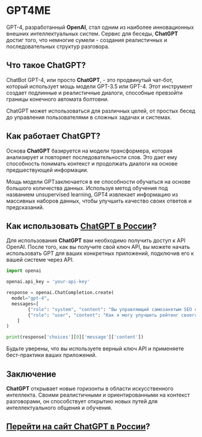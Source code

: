 # GPT4ME

GPT-4, разработанный **OpenAI**, стал одним из наиболее инновационных внешних интеллектуальных систем. Сервис для беседы, **ChatGPT** достиг того, что немногие сумели - создания реалистичных и последовательных структур разговора.

## Что такое ChatGPT?

ChatBot GPT-4, или просто **ChatGPT**, - это продвинутый чат-бот, который использует мощь модели GPT-3.5 или  GPT-4. Этот инструмент создает подлинные и реалистичные диалоги, способные превзойти границы конечного автомата болтовни.

ChatGPT может использоваться для различных целей, от простых бесед до управления пользователями в сложных задачах и системах.

## Как работает ChatGPT?

Основа **ChatGPT** базируется на модели трансформера, которая анализирует и повторяет последовательности слов. Это дает ему способность понимать контекст и продолжать диалоги на основе предшествующей информации.

Мощь модели GPTзаключается в ее способности обучаться на основе большого количества данных. Используя метод обучения под названием unsupervised learning, GPT4 извлекает информацию из массивных наборов данных, чтобы улучшить качество своих ответов и предсказаний.

## Как использовать [ChatGPT в России](https://gpt4me.ru/ "Чат гпт в россии")?

Для использования **ChatGPT** вам необходимо получить доступ к API OpenAI. После того, как вы получите свой ключ API, вы можете начать использовать GPT для ваших конкретных приложений, подключив его к вашей системе через API.

```python
import openai

openai.api_key = 'your-api-key'

response = openai.ChatCompletion.create(
  model="gpt-4",
  messages=[
        {"role": "system", "content": "Вы управляющий самозанятым SEO специалистом."},
        {"role": "user", "content": "Как я могу улучшить рейтинг своего веб-сайта в Google?"},
    ]
)

print(response['choices'][0]['message']['content'])
```

Будьте уверены, что вы используете верный ключ API и применяете бест-практики ваших приложений.

## Заключение

**ChatGPT** открывает новые горизонты в области искусственного интеллекта. Своими реалистичными и ориентированными на контекст разговорами, он способствует открытию новых путей для интеллектуального общения и обучения.


## [Перейти на сайт ChatGPT в России](https://gpt4me.ru/ "ChatGPT в России")?
